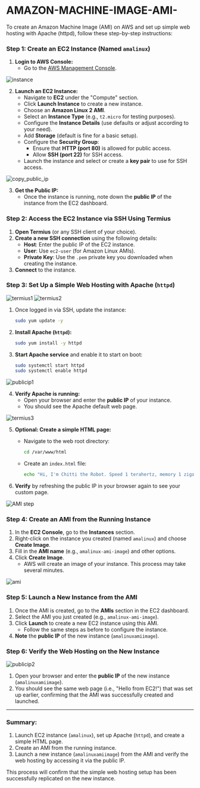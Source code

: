 # AMAZON-MACHINE-IMAGE-AMI-
To create an Amazon Machine Image (AMI) on AWS and set up simple web hosting with Apache (httpd), follow these step-by-step instructions:

### Step 1: Create an EC2 Instance (Named `amalinux`)

1. **Login to AWS Console:**
   - Go to the [AWS Management Console](https://aws.amazon.com/console/).
     
![instance](https://github.com/user-attachments/assets/688a8247-59eb-4aef-813b-22b0487284f4)

2. **Launch an EC2 Instance:**
   - Navigate to **EC2** under the "Compute" section.
   - Click **Launch Instance** to create a new instance.
   - Choose an **Amazon Linux 2 AMI**.
   - Select an **Instance Type** (e.g., `t2.micro` for testing purposes).
   - Configure the **Instance Details** (use defaults or adjust according to your need).
   - Add **Storage** (default is fine for a basic setup).
   - Configure the **Security Group**:
     - Ensure that **HTTP (port 80)** is allowed for public access.
     - Allow **SSH (port 22)** for SSH access.
   - Launch the instance and select or create a **key pair** to use for SSH access.
   
![copy_public_ip](https://github.com/user-attachments/assets/803425e8-7bbd-4612-91a5-86e23d7e5fbd)

3. **Get the Public IP:**
   - Once the instance is running, note down the **public IP** of the instance from the EC2 dashboard.

### Step 2: Access the EC2 Instance via SSH Using Termius

1. **Open Termius** (or any SSH client of your choice).
2. **Create a new SSH connection** using the following details:
   - **Host**: Enter the public IP of the EC2 instance.
   - **User**: Use `ec2-user` (for Amazon Linux AMIs).
   - **Private Key**: Use the `.pem` private key you downloaded when creating the instance.
3. **Connect** to the instance.

### Step 3: Set Up a Simple Web Hosting with Apache (`httpd`)

![termius1](https://github.com/user-attachments/assets/e1b3761d-65ce-4be5-ad50-3360ab32c9e4)
![termius2](https://github.com/user-attachments/assets/441a89a7-da26-4382-8b24-9f01714a6364)

1. Once logged in via SSH, update the instance:
   ```bash
   sudo yum update -y
   ```

2. **Install Apache (`httpd`):**
   ```bash
   sudo yum install -y httpd
   ```

3. **Start Apache service** and enable it to start on boot:
   ```bash
   sudo systemctl start httpd
   sudo systemctl enable httpd
   ```
![publicip1](https://github.com/user-attachments/assets/19a81acb-8c7d-41d4-9db0-e219484515be)

4. **Verify Apache is running:**
   - Open your browser and enter the **public IP** of your instance.
   - You should see the Apache default web page.
     
![termius3](https://github.com/user-attachments/assets/80ccef50-3456-4c2a-b9d3-bf3d716070f2)

5. **Optional: Create a simple HTML page:**
   - Navigate to the web root directory:
     ```bash
     cd /var/www/html
     ```
   - Create an `index.html` file:
     ```bash
     echo "Hi, I'm Chitti the Robot. Speed 1 terahertz, memory 1 zigabyte" > index.html
     ```

6. **Verify** by refreshing the public IP in your browser again to see your custom page.
   
![AMI step](https://github.com/user-attachments/assets/c1062609-ed76-49d6-b11a-5df1217eb23b)
### Step 4: Create an AMI from the Running Instance

1. In the **EC2 Console**, go to the **Instances** section.
2. Right-click on the instance you created (named `amalinux`) and choose **Create Image**.
3. Fill in the **AMI name** (e.g., `amalinux-ami-image`) and other options.
4. Click **Create Image**.
   - AWS will create an image of your instance. This process may take several minutes.
     
![ami](https://github.com/user-attachments/assets/620768c3-a99f-4973-b1c0-9e2e6189f4fd)

### Step 5: Launch a New Instance from the AMI

1. Once the AMI is created, go to the **AMIs** section in the EC2 dashboard.
2. Select the AMI you just created (e.g., `amalinux-ami-image`).
3. Click **Launch** to create a new EC2 instance using this AMI.
   - Follow the same steps as before to configure the instance.
4. **Note** the **public IP** of the new instance (`amalinuxamiimage`).

### Step 6: Verify the Web Hosting on the New Instance

![publicip2](https://github.com/user-attachments/assets/37321be2-2ce2-4f0a-aaa0-1e71ede0a6bf)

1. Open your browser and enter the **public IP** of the new instance (`amalinuxamiimage`).
2. You should see the same web page (i.e., "Hello from EC2!") that was set up earlier, confirming that the AMI was successfully created and launched.

---

### Summary:
1. Launch EC2 instance (`amalinux`), set up Apache (`httpd`), and create a simple HTML page.
2. Create an AMI from the running instance.
3. Launch a new instance (`amalinuxamiimage`) from the AMI and verify the web hosting by accessing it via the public IP.

This process will confirm that the simple web hosting setup has been successfully replicated on the new instance.
